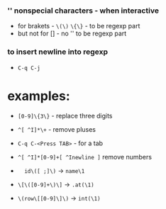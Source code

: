 ### '\' nonspecial characters - when interactive
* for brakets - `\(\)` `\{\}` - to be regexp part
* but not for [] - no '\' to be regexp part

### to insert newline into regexp
* `C-q C-j`


# examples:

* `[0-9]\{3\}` - replace three digits

* `^[ ^I]*\+` - remove pluses

* `C-q C-<Press TAB>` - for a tab

* `^[ ^I]*[0-9]+[ ^Inewline ]` remove numbers

* `  id\([ ;]\)` -> `name\1`

* `\[\([0-9]+\)\]` -> `.at(\1)`

* `\(row\[[0-9]\]\)` -> `int(\1)`

